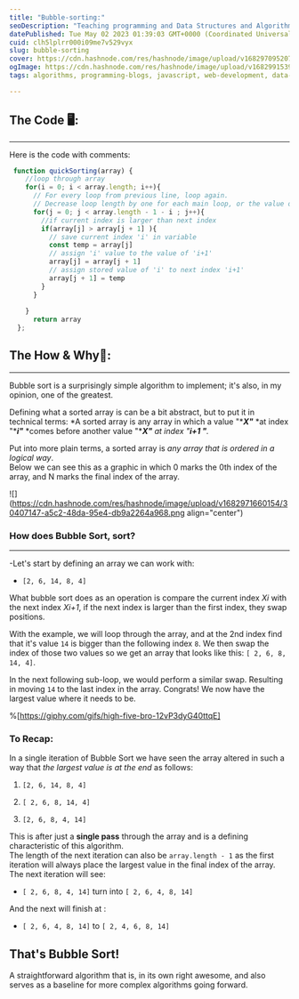 ```yaml
---
title: "Bubble-sorting:"
seoDescription: "Teaching programming and Data Structures and Algorithm's. Learn trough brief and well written articles to help new developers and software engineers in Tech"
datePublished: Tue May 02 2023 01:39:03 GMT+0000 (Coordinated Universal Time)
cuid: clh5lplrr000i09me7v529vyx
slug: bubble-sorting
cover: https://cdn.hashnode.com/res/hashnode/image/upload/v1682970952075/3c8e9c12-51fe-48ce-8413-33e17d724d06.png
ogImage: https://cdn.hashnode.com/res/hashnode/image/upload/v1682991539609/11588abb-11e4-42e6-aab2-7b88f5331bfd.png
tags: algorithms, programming-blogs, javascript, web-development, data-structures

---
```


## The Code 🖥️:

---

  
Here is the code with comments:

```javascript
 function quickSorting(array) {
    //loop through array
    for(i = 0; i < array.length; i++){
      // For every loop from previous line, loop again.
      // Decrease loop length by one for each main loop, or the value of i
      for(j = 0; j < array.length - 1 - i ; j++){
        //if current index is larger than next index
        if(array[j] > array[j + 1] ){
          // save current index 'i' in variable
          const temp = array[j]
          // assign 'i' value to the value of 'i+1'
          array[j] = array[j + 1]
          // assign stored value of 'i' to next index 'i+1' 
          array[j + 1] = temp
        }
      }
    
    }
      return array
  };
```

  

## The How & Why🙋:

---

Bubble sort is a surprisingly simple algorithm to implement; it's also, in my opinion, one of the greatest.  
  
Defining what a sorted array is can be a bit abstract, but to put it in technical terms: *A sorted array is any array in which a value "****X"*** *at index "****i"*** *comes before another value "****X"*** *at index "****i+1 "****.*  
  
Put into more plain terms, a sorted array is *any array that is ordered in a logical way*.  
Below we can see this as a graphic in which 0 marks the 0th index of the array, and N marks the final index of the array.  

![](https://cdn.hashnode.com/res/hashnode/image/upload/v1682971660154/30407147-a5c2-48da-95e4-db9a2264a968.png align="center")

### How does Bubble Sort, sort?

---

\-Let's start by defining an array we can work with:

* `[2, 6, 14, 8, 4]`  
    

What bubble sort does as an operation is compare the current index *Xi* with the next index *Xi+1*, if the next index is larger than the first index, they swap positions.  
  
With the example, we will loop through the array, and at the 2nd index find that it's value `14` is bigger than the following index `8`. We then swap the index of those two values so we get an array that looks like this: `[ 2, 6, 8, 14, 4]`.  
  
In the next following sub-loop, we would perform a similar swap. Resulting in moving `14` to the last index in the array. Congrats! We now have the largest value where it needs to be.

%[https://giphy.com/gifs/high-five-bro-12vP3dyG40ttqE] 

### **To Recap:**

In a single iteration of Bubble Sort we have seen the array altered in such a way that *the largest value is at the end* as follows:

1. `[2, 6, 14, 8, 4]`
    
2. `[ 2, 6, 8, 14, 4]`
    
3. `[2, 6, 8, 4, 14]`
    
      
      
    

This is after just a **single pass** through the array and is a defining characteristic of this algorithm.  
The length of the next iteration can also be `array.length - 1` as the first iteration will always place the largest value in the final index of the array.  
The next iteration will see:

* `[ 2, 6, 8, 4, 14]` turn into `[ 2, 6, 4, 8, 14]`
    

And the next will finish at :

* `[ 2, 6, 4, 8, 14]` to `[ 2, 4, 6, 8, 14]`
    

## That's Bubble Sort!

A straightforward algorithm that is, in its own right awesome, and also serves as a baseline for more complex algorithms going forward.